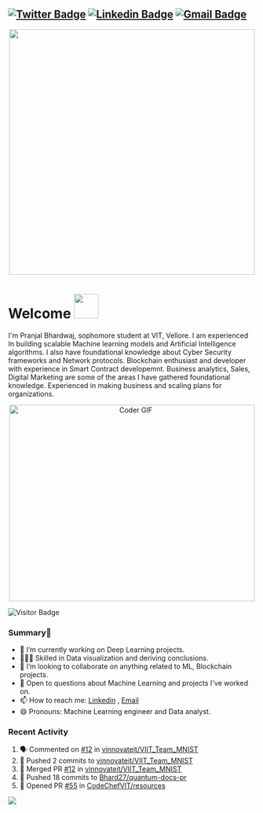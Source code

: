 [![Twitter Badge](https://img.shields.io/badge/-@AwkPranjal-1ca0f1?style=flat-square&labelColor=1ca0f1&logo=twitter&logoColor=white&link=https://twitter.com/PranjalBhard)](https://twitter.com/AwkPranjal) [![Linkedin Badge](https://img.shields.io/badge/-pranjalbhardwaj-blue?style=flat-square&logo=Linkedin&logoColor=white&link=https://www.linkedin.com/in/pranjal-bhardwaj-a85263188/)](https://www.linkedin.com/in/pranjal-bhardwaj-a85263188/)
[![Gmail Badge](https://img.shields.io/badge/-pranjal27bhardwaj@gmail.com-c14438?style=flat-square&logo=Gmail&logoColor=white&link=mailto:pranjal27bhardwaj@gmail.com)](mailto:pranjal27bhardwaj@gmail.com)
---
<p  align="center"><img height="500" src = "https://github.com/Bhard27/Bhard27/blob/master/mee.gif"></p>

# Welcome <img src="https://media.giphy.com/media/mGcNjsfWAjY5AEZNw6/giphy.gif" width="50">
I'm Pranjal Bhardwaj, sophomore student at VIT, Vellore. I am experienced In building scalable Machine learning models and Artificial Intelligence algorithms. I also have foundational knowledge about Cyber Security frameworks and Network protocols. Blockchain enthusiast and developer with experience in Smart Contract developemnt. Business analytics, Sales, Digital Marketing are some of the areas I have gathered foundational knowledge. Experienced in making business and scaling plans for organizations.

<p  align="center"><img src="https://media.giphy.com/media/SWoSkN6DxTszqIKEqv/giphy.gif" alt="Coder GIF" width="500" height="400">

![Visitor Badge](https://visitor-badge.laobi.icu/badge?page_id=Bhard27.Bhard27)

### Summary👋
- 🔭 I’m currently working on Deep Learning projects.
- 👨🏼‍💻 Skilled in Data visualization and deriving conclusions.
- 👯 I’m looking to collaborate on anything related to ML, Blockchain projects.
- 💬 Open to questions about Machine Learning and projects I've worked on.
- 📫 How to reach me: [Linkedin](https://www.linkedin.com/in/pranjal-bhardwaj-a85263188/) , [Email](mailto:pranjal27bhardwaj@gmail.com)
- 😄 Pronouns: Machine Learning engineer and Data analyst.
### Recent Activity
<!--START_SECTION:activity-->
1. 🗣 Commented on [#12](https://github.com/vinnovateit/VIIT_Team_MNIST/issues/12) in [vinnovateit/VIIT_Team_MNIST](https://github.com/vinnovateit/VIIT_Team_MNIST)
2. 🚀 Pushed 2 commits to [vinnovateit/VIIT_Team_MNIST](https://github.com/vinnovateit/VIIT_Team_MNIST)
3. 🎉 Merged PR [#12](https://github.com/vinnovateit/VIIT_Team_MNIST/pull/12) in [vinnovateit/VIIT_Team_MNIST](https://github.com/vinnovateit/VIIT_Team_MNIST)
4. 🚀 Pushed 18 commits to [Bhard27/quantum-docs-pr](https://github.com/Bhard27/quantum-docs-pr)
5. 💪 Opened PR [#55](https://github.com/CodeChefVIT/resources/pull/55) in [CodeChefVIT/resources](https://github.com/CodeChefVIT/resources)
<!--END_SECTION:activity-->

![](https://github-profile-trophy.vercel.app/?username=Bhard27)

